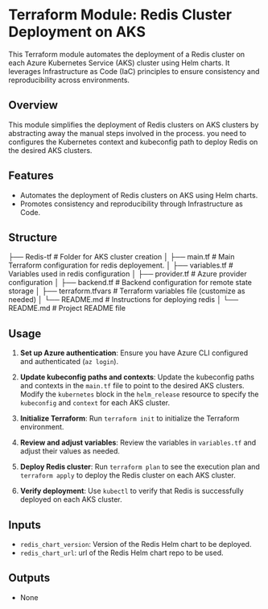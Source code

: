 # Terraform Module: Redis Cluster Deployment on AKS

This Terraform module automates the deployment of a Redis cluster on each Azure Kubernetes Service (AKS) cluster using Helm charts. It leverages Infrastructure as Code (IaC) principles to ensure consistency and reproducibility across environments.

## Overview

This module simplifies the deployment of Redis clusters on AKS clusters by abstracting away the manual steps involved in the process. you need to configures the Kubernetes context and kubeconfig path to deploy Redis on the desired AKS clusters.

## Features

- Automates the deployment of Redis clusters on AKS using Helm charts.
- Promotes consistency and reproducibility through Infrastructure as Code.

## Structure

├── Redis-tf # Folder for AKS cluster creation
│ ├── main.tf # Main Terraform configuration for redis deployement.
│ ├── variables.tf # Variables used in redis configuration
│ ├── provider.tf # Azure provider configuration
│ ├── backend.tf # Backend configuration for remote state storage
│ ├── terraform.tfvars # Terraform variables file (customize as needed)
│ └── README.md # Instructions for deploying redis
│
└── README.md # Project README file

## Usage

1. **Set up Azure authentication**: Ensure you have Azure CLI configured and authenticated (`az login`).

2. **Update kubeconfig paths and contexts**: Update the kubeconfig paths and contexts in the `main.tf` file to point to the desired AKS clusters. Modify the `kubernetes` block in the `helm_release` resource to specify the `kubeconfig` and `context` for each AKS cluster.

3. **Initialize Terraform**: Run `terraform init` to initialize the Terraform environment.

4. **Review and adjust variables**: Review the variables in `variables.tf` and adjust their values as needed.

5. **Deploy Redis cluster**: Run `terraform plan` to see the execution plan and `terraform apply` to deploy the Redis cluster on each AKS cluster.

6. **Verify deployment**: Use `kubectl` to verify that Redis is successfully deployed on each AKS cluster.

## Inputs

- `redis_chart_version`: Version of the Redis Helm chart to be deployed.
- `redis_chart_url`: url of the Redis Helm chart repo to be used.

## Outputs

- None


